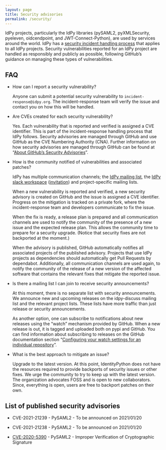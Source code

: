 ```yaml
---
layout: page
title: Security advisories
permalink: /security/
---
```


IdPy projects, particularly the IdPy libraries (pySAML2, pyXMLSecurity,
pyeleven, oidcendpoint, and JWT-Connect-Python), are used by services around
the world. IdPy has a [security incident handling process][idpy-incident-response]
that applies to all IdPy projects. Security vulnerabilities reported for an
IdPy project are handled as responsibly and publicly as possible, following
GitHub’s guidance on managing these types of vulnerabilities.


## FAQ

- How can I report a security vulnerability?

  Anyone can submit a potential security vulnerability to
  `incident-response@idpy.org`. The incident-response team will verify the
  issue and contact you on how this will be handled.

- Are CVEs created for each security vulnerability?

  Yes. Each vulnerability that is reported and verified is assigned a CVE
  identifier. This is part of the incident-response handling process that IdPy
  follows. Security advisories are managed through GitHub and use GitHub as the
  CVE Numbering Authority (CNA). Further information on how security advisories
  are managed through GitHub can be found at “[About GitHub’s Security
  Advisories][gh-sec-advisories]”.

- How is the community notified of vulnerabilities and associated patches?

  IdPy has multiple communication channels; the [IdPy mailing list][idpy-ml],
  the [IdPy slack workspace][idpy-slack] ([invitation][idpy-slack-invite]) and
  project-specific mailing lists.

  When a new vulnerability is reported and verified, a new security advisory is
  created on GitHub and the issue is assigned a CVE identifier. Progress on the
  mitigation is tracked on a private fork, where the incident-response team and
  developers communicate to fix the issue.

  When the fix is ready, a release plan is prepared and all communication
  channels are used to notify the community of the presence of a new issue and
  the expected release plan. This allows the community time to prepare for a
  security upgrade. (Notice that security fixes are not backported at the
  moment.)

  When the advisory is published, GitHub automatically notifies all associated
  projects of the published advisory. Projects that use IdPy projects as
  dependencies should automatically get Pull Requests by dependabot.
  Additionally, all communication channels are used again, to notify the
  community of the release of a new version of the affected software that
  contains the relevant fixes that mitigate the reported issue.

- Is there a mailing list I can join to receive security announcements?

  At this moment, there is no separate list with security announcements. We
  announce new and upcoming releases on the idpy-discuss mailing list and the
  relevant project lists. These lists have more traffic than just release or
  security announcements.

  As another option, one can subscribe to notifications about new releases
  using the “watch” mechanism provided by GitHub. When a new release is out, it
  is tagged and uploaded both on pypi and GitHub. You can find information
  about subscribing to releases on the GitHub documentation section
  “[Configuring your watch settings for an individual
  repository][gh-watch-individual]”.

- What is the best approach to mitigate an issue?

  Upgrade to the latest version. At this point, IdentityPython does not have
  the resources required to provide backports of security issues or other
  fixes. We urge the community to try to keep up with the latest version. The
  organization advocates FOSS and is open to new collaborators. Since,
  everything is open, users are free to backport patches on their own.


## List of published security advisories

- CVE-2021-21239 - PySAML2 - To be announced on 2021/01/20
- CVE-2021-21238 - PySAML2 - To be announced on 2021/01/20
- [CVE-2020-5390] - PySAML2 - Improper Verification of Cryptographic Signature


  [idpy-incident-response]: https://github.com/IdentityPython/Governance/blob/master/idpy-incidentresponse.md
  [idpy-ml]: https://lists.sunet.se/listinfo/idpy-discuss
  [idpy-slack]: https://identity-python.slack.com
  [idpy-slack-invite]: https://join.slack.com/t/identity-python/shared_invite/enQtNzEyNjU1NDI1MjUyLTM2MWI5ZGNhMTk1ZThiOTIxNWY2OTY1ODVmMWNjMzUzMTYxNTY5MzE5N2RlYjExZTIyM2MwYjBjZGE4MGVlMTM

  [gh-sec-advisories]: https://docs.github.com/en/github/managing-security-vulnerabilities/about-github-security-advisories
  [gh-watch-individual]: https://docs.github.com/en/github/managing-subscriptions-and-notifications-on-github/viewing-your-subscriptions#configuring-your-watch-settings-for-an-individual-repository

  [CVE-2020-5390]: https://github.com/advisories/GHSA-qf7v-8hj3-4xw7
